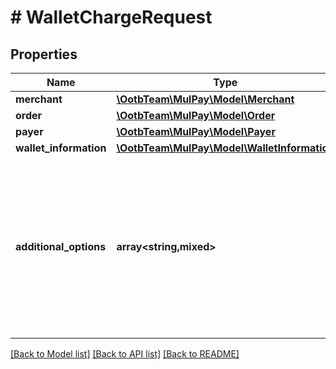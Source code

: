# # WalletChargeRequest

## Properties

Name | Type | Description | Notes
------------ | ------------- | ------------- | -------------
**merchant** | [**\OotbTeam\MulPay\Model\Merchant**](Merchant.md) |  |
**order** | [**\OotbTeam\MulPay\Model\Order**](Order.md) |  |
**payer** | [**\OotbTeam\MulPay\Model\Payer**](Payer.md) |  |
**wallet_information** | [**\OotbTeam\MulPay\Model\WalletInformation**](WalletInformation.md) |  |
**additional_options** | **array<string,mixed>** | 追加情報   予備項目であり、通常は使用しないでください。   任意のMap(Key:Value)形式で、KeyとValueはともにString型のみ設定可能です。   20個までの要素を設定可能です。 | [optional]

[[Back to Model list]](../../README.md#models) [[Back to API list]](../../README.md#endpoints) [[Back to README]](../../README.md)
